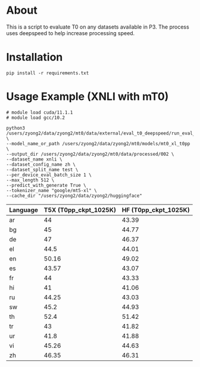 # About

This is a script to evaluate T0 on any datasets available in P3. The process uses deepspeed to help increase processing speed.

# Installation

```
pip install -r requirements.txt
```

# Usage Example (XNLI with mT0)
```
# module load cuda/11.1.1
# module load gcc/10.2

python3 /users/zyong2/data/zyong2/mt0/data/external/eval_t0_deepspeed/run_eval_xnli.py \
--model_name_or_path /users/zyong2/data/zyong2/mt0/models/mt0_xl_t0pp \
--output_dir /users/zyong2/data/zyong2/mt0/data/processed/002 \
--dataset_name xnli \
--dataset_config_name zh \
--dataset_split_name test \
--per_device_eval_batch_size 1 \
--max_length 512 \
--predict_with_generate True \
--tokenizer_name "google/mt5-xl" \
--cache_dir "/users/zyong2/data/zyong2/huggingface"
```

| Language | T5X (T0pp_ckpt_1025K) | HF (T0pp_ckpt_1025K)
| ------------- | ------------- | ------------- |
| ar | 44 | 43.39 |
| bg | 45 | 44.77 |
| de | 47 | 46.37 |
| el | 44.5 | 44.01 |
| en | 50.16 | 49.02 |
| es | 43.57 | 43.07 |
| fr | 44 | 43.33 |
| hi | 41 | 41.06 |
| ru | 44.25 | 43.03 |
| sw | 45.2 | 44.93 |
| th | 52.4 | 51.42 |
| tr | 43 | 41.82 |
| ur | 41.8 | 41.88 |
| vi | 45.26 | 44.63 |
| zh | 46.35 | 46.31 |